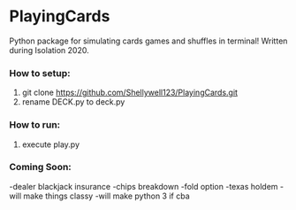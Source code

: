 # PlayingCards
Python package for simulating cards games and shuffles in terminal! Written during Isolation 2020.

### How to setup:
1) git clone https://github.com/Shellywell123/PlayingCards.git
2) rename DECK.py to deck.py

### How to run:
1) execute play.py

### Coming Soon:

-dealer blackjack insurance
-chips breakdown
-fold option
-texas holdem
-will make things classy
-will make python 3 if cba

